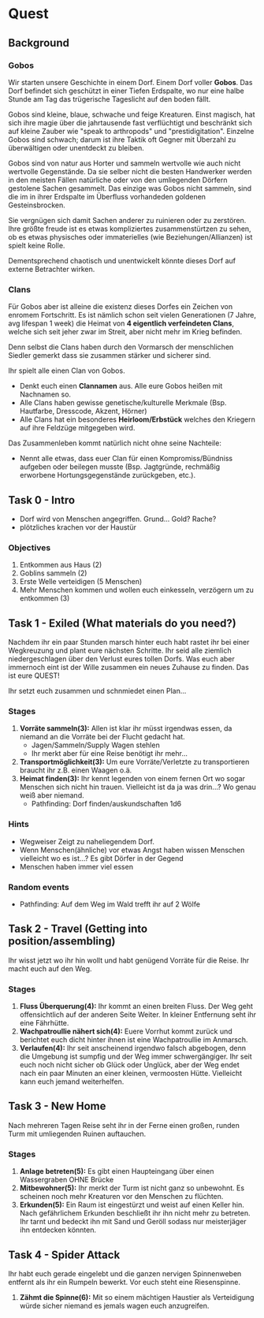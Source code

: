 # Quest

## Background

### Gobos
Wir starten unsere Geschichte in einem Dorf.
Einem Dorf voller **Gobos**.
Das Dorf befindet sich geschützt in einer Tiefen Erdspalte, wo nur eine halbe Stunde am Tag das trügerische Tageslicht auf den boden fällt.

Gobos sind kleine, blaue, schwache und feige Kreaturen.
Einst magisch, hat sich ihre magie über die jahrtausende fast verflüchtigt und beschränkt sich auf kleine Zauber wie "speak to arthropods" und "prestidigitation".
Einzelne Gobos sind schwach; darum ist ihre Taktik oft Gegner mit Überzahl zu überwältigen oder unentdeckt zu bleiben.

Gobos sind von natur aus Horter und sammeln wertvolle wie auch nicht wertvolle Gegenstände.
Da sie selber nicht die besten Handwerker werden in den meisten Fällen natürliche oder von den umliegenden Dörfern gestolene Sachen gesammelt. 
Das einzige was Gobos nicht sammeln, sind die im in ihrer Erdspalte im Überfluss vorhandeden goldenen Gesteinsbrocken.

Sie vergnügen sich damit Sachen anderer zu ruinieren oder zu zerstören.
Ihre größte freude ist es etwas kompliziertes zusammenstürtzen zu sehen, ob es etwas physisches oder immaterielles (wie Beziehungen/Allianzen) ist spielt keine Rolle.

Dementsprechend chaotisch und unentwickelt könnte dieses Dorf auf externe Betrachter wirken.

### Clans
Für Gobos aber ist alleine die existenz dieses Dorfes ein Zeichen von enromem Fortschritt.
Es ist nämlich schon seit vielen Generationen (7 Jahre, avg lifespan 1 week) die Heimat von **4 eigentlich verfeindeten Clans**, welche sich seit jeher zwar im Streit, aber nicht mehr im Krieg befinden.

Denn selbst die Clans haben durch den Vormarsch der menschlichen Siedler gemerkt dass sie zusammen stärker und sicherer sind.

Ihr spielt alle einen Clan von Gobos.
- Denkt euch einen **Clannamen** aus. Alle eure Gobos heißen mit Nachnamen so.
- Alle Clans haben gewisse genetische/kulturelle Merkmale (Bsp. Hautfarbe, Dresscode, Akzent, Hörner)
- Alle Clans hat ein besonderes **Heirloom/Erbstück** welches den Kriegern auf ihre Feldzüge mitgegeben wird.

Das Zusammenleben kommt natürlich nicht ohne seine Nachteile:
- Nennt alle etwas, dass euer Clan für einen Kompromiss/Bündniss aufgeben oder beilegen musste (Bsp. Jagtgründe, rechmäßig erworbene Hortungsgegenstände zurückgeben, etc.).

## Task 0 - Intro
- Dorf wird von Menschen angegriffen. Grund... Gold? Rache?
- plötzliches krachen vor der Haustür

### Objectives
1. Entkommen aus Haus (2)
1. Goblins sammeln (2)
1. Erste Welle verteidigen (5 Menschen)
1. Mehr Menschen kommen und wollen euch einkesseln, verzögern um zu entkommen (3)

## Task 1 - Exiled (What materials do you need?)

Nachdem ihr ein paar Stunden marsch hinter euch habt rastet ihr bei einer Wegkreuzung und plant eure nächsten Schritte.
Ihr seid alle ziemlich niedergeschlagen über den Verlust eures tollen Dorfs.
Was euch aber immernoch eint ist der Wille zusammen ein neues Zuhause zu finden.
Das ist eure QUEST!

Ihr setzt euch zusammen und schnmiedet einen Plan...

### Stages
1. **Vorräte sammeln(3):** Allen ist klar ihr müsst irgendwas essen, da niemand an die Vorräte bei der Flucht gedacht hat. 
    - Jagen/Sammeln/Supply Wagen stehlen 
    - Ihr merkt aber für eine Reise benötigt ihr mehr...
1. **Transportmöglichkeit(3):** Um eure Vorräte/Verletzte zu transportieren braucht ihr z.B. einen Waagen o.ä.
1. **Heimat finden(3):** Ihr kennt legenden von einem fernen Ort wo sogar Menschen sich nicht hin trauen.
Vielleicht ist da ja was drin...?
Wo genau weiß aber niemand.
    - Pathfinding: Dorf finden/auskundschaften 1d6

### Hints
- Wegweiser Zeigt zu naheliegendem Dorf.
- Wenn Menschen(ähnliche) vor etwas Angst haben wissen Menschen vielleicht wo es ist...? 
    Es gibt Dörfer in der Gegend
- Menschen haben immer viel essen

### Random events
- Pathfinding: Auf dem Weg im Wald trefft ihr auf 2 Wölfe 

## Task 2 - Travel (Getting into position/assembling)

Ihr wisst jetzt wo ihr hin wollt und habt genügend Vorräte für die Reise.
Ihr macht euch auf den Weg.

### Stages
1. **Fluss Überquerung(4):**
    Ihr kommt an einen breiten Fluss. 
    Der Weg geht offensichtlich auf der anderen Seite Weiter. 
    In kleiner Entfernung seht ihr eine Fährhütte.
1. **Wachpatroullie nähert sich(4):** 
    Euere Vorrhut kommt zurück und berichtet euch dicht hinter ihnen ist eine Wachpatroullie im Anmarsch.
1. **Verlaufen(4):**
    Ihr seit anscheinend irgendwo falsch abgebogen, denn die Umgebung ist sumpfig und der Weg immer schwergängiger.
    Ihr seit euch noch nicht sicher ob Glück oder Unglück, aber der Weg endet nach ein paar Minuten an einer kleinen, vermoosten Hütte.
    Vielleicht kann euch jemand weiterhelfen.

## Task 3 - New Home
Nach mehreren Tagen Reise seht ihr in der Ferne einen großen, runden Turm mit umliegenden Ruinen auftauchen.

### Stages
1. **Anlage betreten(5):**
    Es gibt einen Haupteingang über einen Wassergraben OHNE Brücke
1. **Mitbewohner(5):**
    Ihr merkt der Turm ist nicht ganz so unbewohnt.
    Es scheinen noch mehr Kreaturen vor den Menschen zu flüchten. 
1. **Erkunden(5):**
    Ein Raum ist eingestürzt und weist auf einen Keller hin.
    Nach gefährlichem Erkunden beschließt ihr ihn nicht mehr zu betreten.
    Ihr tarnt und bedeckt ihn mit Sand und Geröll sodass nur meisterjäger ihn entdecken könnten.

## Task 4 - Spider Attack
Ihr habt euch gerade eingelebt und die ganzen nervigen Spinnenweben entfernt als ihr ein Rumpeln bewerkt.
Vor euch steht eine Riesenspinne.
1. **Zähmt die Spinne(6):**
    Mit so einem mächtigen Haustier als Verteidigung würde sicher niemand es jemals wagen euch anzugreifen.